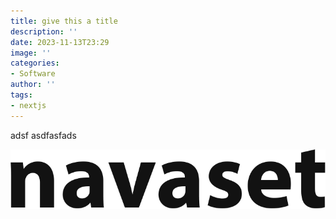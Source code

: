 ```yaml
---
title: give this a title
description: ''
date: 2023-11-13T23:29
image: ''
categories:
- Software
author: ''
tags:
- nextjs
---
```


adsf asdfasfads

![image.png](../images/blog/image.png)
